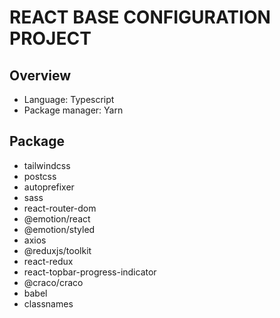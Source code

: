 # REACT BASE CONFIGURATION PROJECT

## Overview
- Language: Typescript
- Package manager: Yarn

## Package
- tailwindcss
- postcss
- autoprefixer
- sass
- react-router-dom
- @emotion/react
- @emotion/styled
- axios
- @reduxjs/toolkit
- react-redux
- react-topbar-progress-indicator
- @craco/craco
- babel
- classnames
